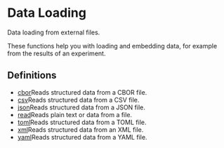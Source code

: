 # Data Loading

Data loading from external files.

These functions help you with loading and embedding data, for example from the results of an experiment.

## Definitions

- [cbor](/docs/reference/data-loading/cbor/)Reads structured data from a CBOR file.
- [csv](/docs/reference/data-loading/csv/)Reads structured data from a CSV file.
- [json](/docs/reference/data-loading/json/)Reads structured data from a JSON file.
- [read](/docs/reference/data-loading/read/)Reads plain text or data from a file.
- [toml](/docs/reference/data-loading/toml/)Reads structured data from a TOML file.
- [xml](/docs/reference/data-loading/xml/)Reads structured data from an XML file.
- [yaml](/docs/reference/data-loading/yaml/)Reads structured data from a YAML file.
